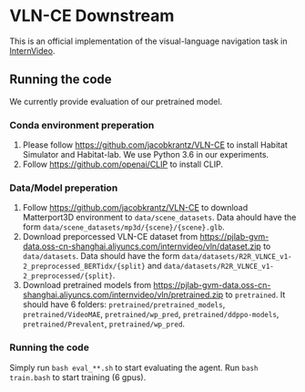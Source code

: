 # VLN-CE Downstream
This is an official implementation of the visual-language navigation task in [InternVideo](https://arxiv.org/abs/2212.03191).

## Running the code

We currently provide evaluation of our pretrained model.

### Conda environment preperation
1. Please follow https://github.com/jacobkrantz/VLN-CE to install Habitat Simulator and Habitat-lab. We use Python 3.6 in our experiments.
2. Follow https://github.com/openai/CLIP to install CLIP.

### Data/Model preperation
1. Follow https://github.com/jacobkrantz/VLN-CE to download Matterport3D environment to `data/scene_datasets`. Data ahould have the form `data/scene_datasets/mp3d/{scene}/{scene}.glb`.
2. Download preporcessed VLN-CE dataset from  https://pjlab-gvm-data.oss-cn-shanghai.aliyuncs.com/internvideo/vln/dataset.zip to `data/datasets`. Data should have the form `data/datasets/R2R_VLNCE_v1-2_preprocessed_BERTidx/{split}` and `data/datasets/R2R_VLNCE_v1-2_preprocessed/{split}`.
3. Download pretrained models from  https://pjlab-gvm-data.oss-cn-shanghai.aliyuncs.com/internvideo/vln/pretrained.zip to `pretrained`. It should have 6 folders: `pretrained/pretrained_models`, `pretrained/VideoMAE`, `pretrained/wp_pred`, `pretrained/ddppo-models`, `pretrained/Prevalent`, `pretrained/wp_pred`.

### Running the code
Simply run `bash eval_**.sh` to start evaluating the agent. Run `bash train.bash` to start training (6 gpus).